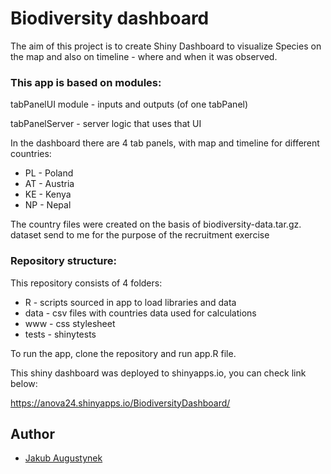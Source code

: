 # Biodiversity dashboard

The aim of this project is to create Shiny Dashboard to visualize Species on the map and also on timeline - where and when it was observed. 

### This app is based on modules:
tabPanelUI module - inputs and outputs (of one tabPanel)

tabPanelServer - server logic that uses that UI

In the dashboard there are 4 tab panels, with map and timeline for different countries:
- PL - Poland
- AT - Austria
- KE - Kenya
- NP - Nepal

The country files were created on the basis of biodiversity-data.tar.gz. dataset send to me for the purpose of the recruitment exercise

### Repository structure:
This repository consists of 4 folders:
- R - scripts sourced in app to load libraries and data
- data - csv files with countries data used for calculations
- www  - css stylesheet  
- tests - shinytests

To run the app, clone the repository and run app.R file.

This shiny dashboard was deployed to shinyapps.io, you can check link below:

https://anova24.shinyapps.io/BiodiversityDashboard/


## Author
 - [Jakub Augustynek](https://github.com/anova97)
